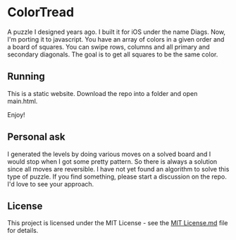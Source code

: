 # ColorTread

A puzzle I designed years ago. I built it for iOS under the name Diags. Now, I'm porting it to javascript. You have an array of colors in a given order and a board of squares. You can swipe rows, columns and all primary and secondary diagonals. The goal is to get all squares to be the same color.

## Running

This is a static website. Download the repo into a folder and open main.html.

Enjoy!

## Personal ask

I generated the levels by doing various moves on a solved board and I would stop when I got some pretty pattern. So there is always a solution since all moves are reversible. I have not yet found an algorithm to solve this type of puzzle. If you find something, please start a discussion on the repo. I'd love to see your approach.

## License

This project is licensed under the MIT License - see the [MIT License.md](https://github.com/MStoic13/ColorTread/blob/master/MIT%20License) file for details.